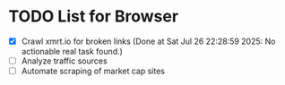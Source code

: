 # TODO List for Browser

- [x] Crawl xmrt.io for broken links  (Done at Sat Jul 26 22:28:59 2025: No actionable real task found.)
- [ ] Analyze traffic sources
- [ ] Automate scraping of market cap sites